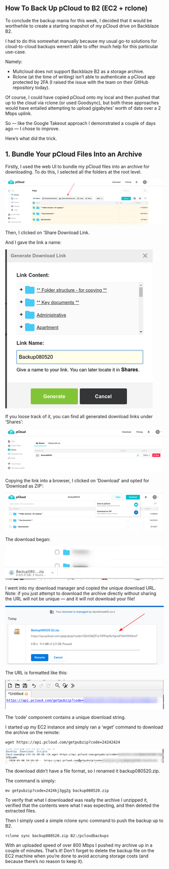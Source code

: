 ## How To Back Up pCloud to B2 (EC2 + rclone)

To conclude the backup mania for this week, I decided that it would be worthwhile to create a starting snapshot of my pCloud drive on Backblaze B2.

I had to do this somewhat manually because my usual go-to solutions for cloud-to-cloud backups weren’t able to offer much help for this particular use-case. 

Namely:

- Multcloud does not support Backblaze B2 as a storage archive.
- Rclone (at the time of writing) isn’t able to authenticate a pCloud app protected by 2FA (I raised the issue with the team on their GitHub repository today).

Of course, I could have copied pCloud onto my local and then pushed that up to the cloud via rclone (or used Goodsync), but both these approaches would have entailed attempting to upload gigabytes’ worth of data over a 2 Mbps uplink.

So — like the Google Takeout approach I demonstrated a couple of days ago — I chose to improve.

Here’s what did the trick.

## 1. Bundle Your pCloud Files Into an Archive

Firstly, I used the web UI to bundle my pCloud files into an archive for downloading.
To do this, I selected all the folders at the root level.

![](/documentation/images/21.png)

Then, I clicked on ‘Share Download Link.

And I gave the link a name:

![](/documentation/images/22.png)

If you loose track of it, you can find all generated download links under ‘Shares’:

![](/documentation/images/23.png)

Copying the link into a browser, I clicked on ‘Download’ and opted for ‘Download as ZIP’:

![](/documentation/images/24.png)

The download began:

![](/documentation/images/25.png)

I went into my download manager and copied the unique download URL. Note: if you just attempt to download the archive directly without sharing the URL will not be unique — and it will not download your file!

![](/documentation/images/26.png)

The URL is formatted like this:

![](/documentation/images/27.png)

The ‘code’ component contains a unique download string.

I started up my EC2 instance and simply ran a ‘wget’ command to download the archive on the remote:

```
wget https://api.pcloud.com/getpubzip?code=24242424
```

![](/documentation/images/28.png)

The download didn’t have a file format, so I renamed it backup080520.zip.

The command is simply:

```
mv getpubzip?code=2424kj3gg2g backup080520.zip
```

To verify that what I downloaded was really the archive I unzipped it, verified that the contents were what I was expecting, and then deleted the extracted files.

Then I simply used a simple rclone sync command to push the backup up to B2.

```
rclone sync backup080520.zip B2:/pcloudbackups
```

With an uploaded speed of over 800 Mbps I pushed my archive up in a couple of minutes.
That’s it!
Don’t forget to delete the backup file on the EC2 machine when you’re done to avoid accruing storage costs (and because there’s no reason to keep it).
